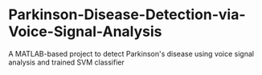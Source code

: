 # Parkinson-Disease-Detection-via-Voice-Signal-Analysis
A MATLAB-based project to detect Parkinson's disease using voice signal analysis and trained SVM classifier
